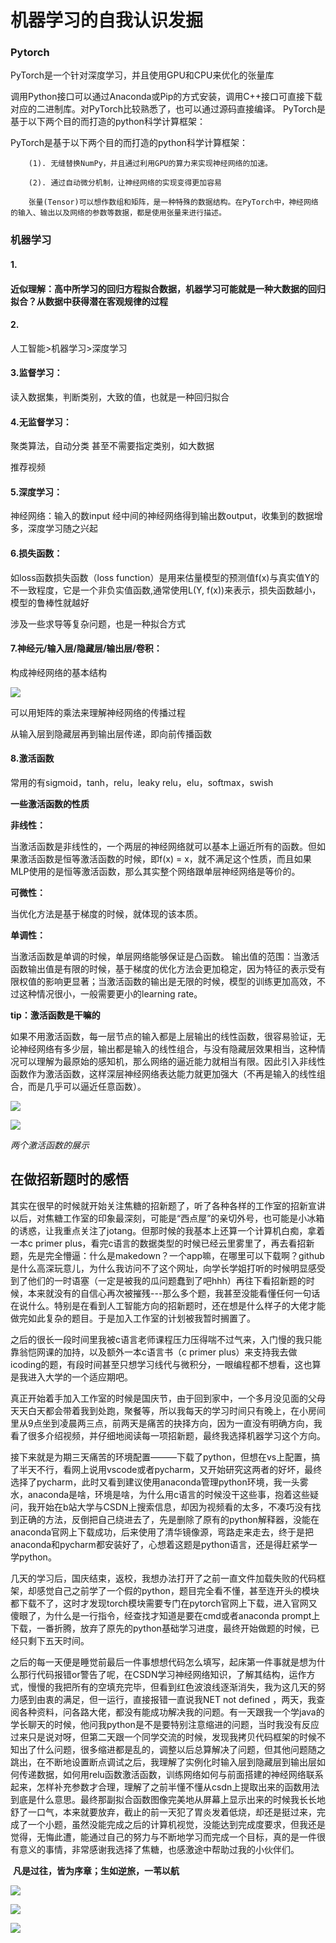# 机器学习的自我认识发掘

### Pytorch

PyTorch是一个针对深度学习，并且使用GPU和CPU来优化的张量库

调用Python接口可以通过Anaconda或Pip的方式安装，调用C++接口可直接下载对应的二进制库。对PyTorch比较熟悉了，也可以通过源码直接编译。 PyTorch是基于以下两个目的而打造的python科学计算框架：

PyTorch是基于以下两个目的而打造的python科学计算框架：

```无
    (1). 无缝替换NumPy，并且通过利用GPU的算力来实现神经网络的加速。

    (2). 通过自动微分机制，让神经网络的实现变得更加容易

    张量(Tensor)可以想作数组和矩阵，是一种特殊的数据结构。在PyTorch中，神经网络的输入、输出以及网络的参数等数据，都是使用张量来进行描述。
```

### 机器学习

#### 1.

#### 近似理解：高中所学习的回归方程拟合数据，机器学习可能就是一种大数据的回归拟合？从数据中获得潜在客观规律的过程

#### 2.

人工智能>机器学习>深度学习

#### 3.监督学习：

读入数据集，判断类别，大致的值，也就是一种回归拟合

#### 4.无监督学习：

聚类算法，自动分类  甚至不需要指定类别，如大数据

推荐视频 

#### 5.深度学习：

神经网络：输入的数input 经中间的神经网络得到输出数output，收集到的数据增多，深度学习随之兴起

#### 6.损失函数：

如loss函数损失函数（loss function）是用来估量模型的预测值f(x)与真实值Y的不一致程度，它是一个非负实值函数,通常使用L(Y, f(x))来表示，损失函数越小，模型的鲁棒性就越好

涉及一些求导等复杂问题，也是一种拟合方式

#### 7.神经元/输入层/隐藏层/输出层/卷积：

构成神经网络的基本结构

![](C:\Users\29021\AppData\Roaming\Typora\typora-user-images\image-20221014185815763.png)

可以用矩阵的乘法来理解神经网络的传播过程

从输入层到隐藏层再到输出层传递，即向前传播函数

#### 8.激活函数

常用的有sigmoid，tanh，relu，leaky relu，elu，softmax，swish

**一些激活函数的性质**

**非线性：**

当激活函数是非线性的，一个两层的神经网络就可以基本上逼近所有的函数。但如果激活函数是恒等激活函数的时候，即f(x) = x，就不满足这个性质，而且如果MLP使用的是恒等激活函数，那么其实整个网络跟单层神经网络是等价的。

**可微性：**

当优化方法是基于梯度的时候，就体现的该本质。

**单调性：**

当激活函数是单调的时候，单层网络能够保证是凸函数。
输出值的范围：当激活函数输出值是有限的时候，基于梯度的优化方法会更加稳定，因为特征的表示受有限权值的影响更显著；当激活函数的输出是无限的时候，模型的训练更加高效，不过这种情况很小，一般需要更小的learning rate。

**tip：激活函数是干嘛的**

如果不用激活函数，每一层节点的输入都是上层输出的线性函数，很容易验证，无论神经网络有多少层，输出都是输入的线性组合，与没有隐藏层效果相当，这种情况可以理解为最原始的感知机，那么网络的逼近能力就相当有限。因此引入非线性函数作为激活函数，这样深层神经网络表达能力就更加强大（不再是输入的线性组合，而是几乎可以逼近任意函数）。

![](C:\Users\29021\AppData\Roaming\Typora\typora-user-images\image-20221014190910515.png)

![](C:\Users\29021\AppData\Roaming\Typora\typora-user-images\image-20221014190925024.png)

*两个激活函数的展示*

## 在做招新题时的感悟

​        其实在很早的时候就开始关注焦糖的招新题了，听了各种各样的工作室的招新宣讲以后，对焦糖工作室的印象最深刻，可能是“西点屋”的亲切外号，也可能是小冰箱的诱惑，让我重点关注了jotang。但那时候的我基本上还算一个计算机白痴，拿着一本c primer plus，看完c语言的数据类型的时候已经云里雾里了，再去看招新题，先是完全懵逼：什么是makedown？一个app嘛，在哪里可以下载啊？github是什么高深玩意儿，为什么我访问不了这个网址，向学长学姐打听的时候明显感受到了他们的一时语塞（一定是被我的瓜问题蠢到了吧hhh）再往下看招新题的时候，本来就没有的自信心再次被摧残---那么多个题，我甚至没能看懂任何一句话在说什么。特别是在看到人工智能方向的招新题时，还在想是什么样子的大佬才能做完如此复杂的题目。于是加入工作室的计划被我暂时搁置了。

​        之后的很长一段时间里我被c语言老师课程压力压得喘不过气来，入门慢的我只能靠翁恺网课的加持，以及额外一本c语言书（c primer plus）来支持我去做icoding的题，有段时间甚至只想学习线代与微积分，一眼编程都不想看，这也算是我进入大学的一个适应期吧。

​         真正开始着手加入工作室的时候是国庆节，由于回到家中，一个多月没见面的父母天天白天都会带着我到处跑，聚餐等，所以我每天的学习时间只有晚上，在小房间里从9点坐到凌晨两三点，前两天是痛苦的抉择方向，因为一直没有明确方向，我看了很多介绍视频，并仔细地阅读每一项招新题，最终我选择机器学习这个方向。

​         接下来就是为期三天痛苦的环境配置———下载了python，但想在vs上配置，搞了半天不行，看网上说用vscode或者pycharm，又开始研究这两者的好坏，最终选择了pycharm，此时又看到建议使用anaconda管理python环境，我一头雾水，anaconda是啥，环境是啥，为什么用c语言的时候没干这些事，抱着这些疑问，我开始在b站大学与CSDN上搜索信息，却因为视频看的太多，不凑巧没有找到正确的方法，反倒把自己绕进去了，先是删除了原有的python解释器，没能在anaconda官网上下载成功，后来使用了清华镜像源，弯路走来走去，终于是把anaconda和pycharm都安装好了，心想着这题是python语言，还是得赶紧学一学python。

​         几天的学习后，国庆结束，返校，我想办法打开了之前一直文件加载失败的代码框架，却感觉自己之前学了一个假的python，题目完全看不懂，甚至连开头的模块都下载不了，这时才发现torch模块需要专门在pytorch官网上下载，进入官网又傻眼了，为什么是一行指令，经查找才知道是要在cmd或者anaconda prompt上下载，一番折腾，放弃了原先的python基础学习进度，最终开始做题的时候，已经只剩下五天时间。

​        之后的每一天便是睡觉前最后一件事想想代码怎么填写，起床第一件事就是想为什么那行代码报错or警告了呢，在CSDN学习神经网络知识，了解其结构，运作方式，慢慢的我把所有的空填充完毕，但看到红色波浪线逐渐消失，我为这几天的努力感到由衷的满足，但一运行，直接报错一直说我NET not defined ，两天，我查阅各种资料，问各路大佬，都没有能成功解决我的问题。有一天跟我一个学java的学长聊天的时候，他问我python是不是要特别注意缩进的问题，当时我没有反应过来只是说对呀，但第二天跟一个同学交流的时候，发现我拷贝代码框架的时候不知出了什么问题，很多缩进都是乱的，调整以后总算解决了问题，但其他问题随之跳出，在不断地设置断点调试之后，我理解了实例化时输入层到隐藏层到输出层如何传递数据，如何用relu函数激活函数，训练网络如何与前面搭建的神经网络联系起来，怎样补充参数才合理，理解了之前半懂不懂从csdn上提取出来的函数用法到底是什么意思。最终那副拟合函数图像完美地从屏幕上显示出来的时候我长长地舒了一口气，本来就要放弃，截止的前一天犯了胃炎发着低烧，却还是挺过来，完成了一个小题，虽然没能完成之后的计算机视觉，没能达到完成度要求，但我还是觉得，无悔此遭，能通过自己的努力与不断地学习而完成一个目标，真的是一件很有意义的事情，非常感谢我选择了焦糖，也感激途中帮助过我的小伙伴们。

​                                        **凡是过往，皆为序章；生如逆旅，一苇以航**



![](C:\Users\29021\Desktop\#8张方宇\图片\Screenshot_20221014_221200.jpg)

![](C:\Users\29021\Desktop\#8张方宇\图片\Screenshot_20221014_224942.jpg)



![](C:\Users\29021\Desktop\#8张方宇\图片\qq_pic_merged_1665762071871.jpg)

